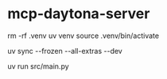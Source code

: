 # mcp-daytona-server

rm -rf .venv
uv venv
source .venv/bin/activate


uv sync --frozen --all-extras --dev


uv run src/main.py